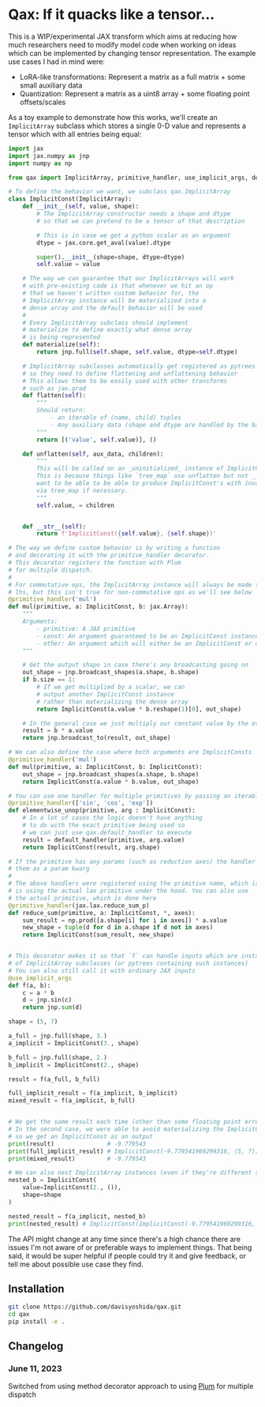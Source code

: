 # Qax: If it quacks like a tensor...

This is a WIP/experimental JAX transform which aims at reducing how much researchers need to modify model code when working on ideas which can be implemented by changing tensor representation. The example use cases I had in mind were:

* LoRA-like transformations: Represent a matrix as a full matrix + some small auxiliary data
* Quantization: Represent a matrix as a uint8 array + some floating point offsets/scales

As a toy example to demonstrate how this works, we'll create an `ImplicitArray` subclass which stores a single 0-D value and represents a tensor which with all entries being equal:
```python
import jax
import jax.numpy as jnp
import numpy as np

from qax import ImplicitArray, primitive_handler, use_implicit_args, default_handler

# To define the behavior we want, we subclass qax.ImplicitArray
class ImplicitConst(ImplicitArray):
    def __init__(self, value, shape):
        # The ImplicitArray constructor needs a shape and dtype
        # so that we can pretend to be a tensor of that description

        # This is in case we get a python scalar as an argument
        dtype = jax.core.get_aval(value).dtype

        super().__init__(shape=shape, dtype=dtype)
        self.value = value

    # The way we can guarantee that our ImplicitArrays will work
    # with pre-existing code is that whenever we hit an op
    # that we haven't written custom behavior for, the
    # ImplicitArray instance will be materialized into a
    # dense array and the default behavior will be used
    #
    # Every ImplicitArray subclass should implement
    # materialize to define exactly what dense array
    # is being represented
    def materialize(self):
        return jnp.full(self.shape, self.value, dtype=self.dtype)

    # ImplicitArray subclasses automatically get registered as pytrees
    # so they need to define flattening and unflattening behavior
    # This allows them to be easily used with other transforms
    # such as jax.grad
    def flatten(self):
        """
        Should return:
            - an iterable of (name, child) tuples
            - Any auxiliary data (shape and dtype are handled by the base class we 
        """
        return [('value', self.value)], ()

    def unflatten(self, aux_data, children):
        """
        This will be called on an _uninitialized_ instance of ImplicitConst.
        This is because things like `tree_map` use unflatten but not __init__, and we 
        want to be able to be able to produce ImplicitConst's with invalid internal data
        via tree_map if necessary.
        """
        self.value, = children


    def __str__(self):
        return f'ImplicitConst({self.value}, {self.shape})'

# The way we define custom behavior is by writing a function
# and decorating it with the primitive_handler decorator.
# This decorator registers the function with Plum
# for multiple dispatch.
#
# For commutative ops, the ImplicitArray instance will always be made the
# lhs, but this isn't true for non-commutative ops as we'll see below
@primitive_handler('mul')
def mul(primitive, a: ImplicitConst, b: jax.Array):
    """
    Arguments:
        - primitive: A JAX primitive
        - const: An argument guaranteed to be an ImplicitConst instance
        - other: An argument which will either be an ImplicitConst or a JAX typj
    """

    # Get the output shape in case there's any broadcasting going on
    out_shape = jnp.broadcast_shapes(a.shape, b.shape)
    if b.size == 1:
        # If we get multiplied by a scalar, we can 
        # output another ImplicitConst instance
        # rather than materializing the dense array
        return ImplicitConst(a.value * b.reshape(1)[0], out_shape)

    # In the general case we just multiply our constant value by the other array
    result = b * a.value
    return jnp.broadcast_to(result, out_shape)

# We can also define the case where both arguments are ImplicitConsts
@primitive_handler('mul')
def mul(primitive, a: ImplicitConst, b: ImplicitConst):
    out_shape = jnp.broadcast_shapes(a.shape, b.shape)
    return ImplicitConst(a.value * b.value, out_shape)

# You can use one handler for multiple primitives by passing an iterable to the decorator
@primitive_handler(['sin', 'cos', 'exp'])
def elementwise_unop(primitive, arg : ImplicitConst):
    # In a lot of cases the logic doesn't have anything
    # to do with the exact primitive being used so 
    # we can just use qax.default_handler to execute
    result = default_handler(primitive, arg.value)
    return ImplicitConst(result, arg.shape)

# If the primitive has any params (such as reduction axes) the handler will receive
# them as a param kwarg
#
# The above handlers were registered using the primitive name, which is
# is using the actual lax primitive under the hood. You can also use
# the actual primitive, which is done here
@primitive_handler(jax.lax.reduce_sum_p)
def reduce_sum(primitive, a: ImplicitConst, *, axes):
    sum_result = np.prod([a.shape[i] for i in axes]) * a.value
    new_shape = tuple(d for d in a.shape if d not in axes)
    return ImplicitConst(sum_result, new_shape)


# This decorator makes it so that `f` can handle inputs which are instances
# of ImplicitArray subclasses (or pytrees containing such instances)
# You can also still call it with ordinary JAX inputs
@use_implicit_args
def f(a, b):
    c = a * b
    d = jnp.sin(c)
    return jnp.sum(d)

shape = (5, 7)

a_full = jnp.full(shape, 3.)
a_implicit = ImplicitConst(3., shape)

b_full = jnp.full(shape, 2.)
b_implicit = ImplicitConst(2., shape)

result = f(a_full, b_full)

full_implicit_result = f(a_implicit, b_implicit)
mixed_result = f(a_implicit, b_full)


# We get the same result each time (other than some floating point error)
# In the second case, we were able to avoid materializing the ImplicitConst
# so we get an ImplicitConst as an output
print(result)               # -9.779543
print(full_implicit_result) # ImplicitConst(-9.779541969299316, (5, 7))
print(mixed_result)         # -9.779543

# We can also nest ImplicitArray instances (even if they're different subclasses)
nested_b = ImplicitConst(
    value=ImplicitConst(2., ()),
    shape=shape
)

nested_result = f(a_implicit, nested_b)
print(nested_result) # ImplicitConst(ImplicitConst(-9.779541969299316, ()), (5, 7))

```

The API might change at any time since there's a high chance there are issues I'm not aware of or preferable ways to implement things. That being said, it would be super helpful if people could try it and give feedback, or tell me about possible use case they find.

## Installation

```bash
git clone https://github.com/davisyoshida/qax.git
cd qax
pip install -e .
```


## Changelog
### June 11, 2023
Switched from using method decorator approach to using [Plum](https://github.com/beartype/plum) for multiple dispatch
